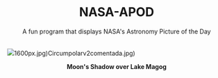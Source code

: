<div align="center">
  <h1>
    NASA-APOD
  </h1>
</div>
  
<div align="center">
  A fun program that displays NASA's Astronomy Picture of the Day
</div>

<br>

![](https://apod.nasa.gov/apod/image/2404/StanHonda2024TSEMagogCanada.jpg)1600px.jpg)Circumpolarv2comentada.jpg)

<p align = "center">
  <b>Moon's Shadow over Lake Magog</b>
</p>
